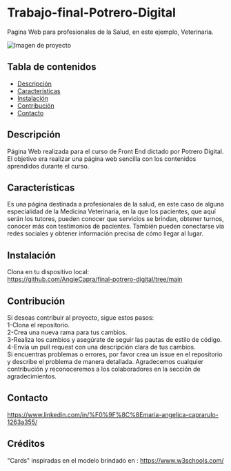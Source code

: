 # Trabajo-final-Potrero-Digital

Pagina Web para profesionales de la Salud, en este ejemplo, Veterinaria.

![Imagen de proyecto](https://github.com/AngieCapra/final-potrero-digital/blob/main/hero%20image%201%20(1).png?raw=true)

## Tabla de contenidos

- [Descripción](#descripción)
- [Características](#características)
- [Instalación](#instalación)
- [Contribución](#contribución)
- [Contacto](#contacto)

## Descripción
Página Web realizada para el curso de Front End dictado por Potrero Digital.
El objetivo era realizar una página web sencilla con los contenidos aprendidos durante el curso.


## Características
Es una página destinada a profesionales de la salud, en este caso de alguna especialidad de la Medicina Veterinaria, en la que los pacientes,
que aquí serán los tutores, pueden conocer que servicios se brindan, obtener turnos, conocer más con testimonios de pacientes.
También pueden conectarse via redes sociales y obtener información precisa de cómo llegar al lugar.



## Instalación
Clona en tu dispositivo local:<br>
https://github.com/AngieCapra/final-potrero-digital/tree/main



## Contribución

Si deseas contribuir al proyecto, sigue estos pasos:<br>
1-Clona el repositorio.<br>
2-Crea una nueva rama para tus cambios.<br>
3-Realiza los cambios y asegúrate de seguir las pautas de estilo de código.<br>
4-Envía un pull request con una descripción clara de tus cambios.<br>
Si encuentras problemas o errores, por favor crea un issue en el repositorio y describe el problema de manera detallada.
Agradecemos cualquier contribución y reconoceremos a los colaboradores en la sección de agradecimientos.


## Contacto
https://www.linkedin.com/in/%F0%9F%8C%8Emaria-angelica-caprarulo-1263a355/



## Créditos
"Cards" inspiradas en el modelo brindado en : https://www.w3schools.com/




